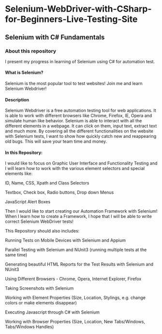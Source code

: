 # Selenium-WebDriver-with-CSharp-for-Beginners-Live-Testing-Site
## Selenium with C# Fundamentals


### About this repository
I present my progress in learning of Selenium using C# for automation test.
#### What is Selenium?
Selenium is the most popular tool to test websites! Join me and learn Selenium Webdriver!


#### Description
Selenium Webdriver is a free automation testing tool for web applications. It is able to work with different browsers like Chrome, Firefox, IE, Opera and simulate human like behavior. Selenium is able to interact with all the different elements in a webpage. It can click on them, input text, extract text and much more. By covering all the different functionalities on the website with Selenium tests, I want to show how quickly catch new and reappearing old bugs. This will save your team time and money.


#### In this Repository:
I would like to focus on Graphic User Interface and Functionality Testing and I will learn how to work with the various element selectors and special elements like:

ID, Name, CSS, Xpath and Class Selectors

Textbox, Check box, Radio buttons, Drop down Menus

JavaScript Alert Boxes

Then I would like to start creating our Automation Framework with Selenium! When I learn how to create a Framework, I hope that I will be able to write correct Selenium WebDriver tests!

This Repository should also includes:

Running Tests on Mobile Devices with Selenium and Appium

Parallel Testing with Selenium and NUnit3 (running multiple tests at the same time)

Generating beautiful HTML Reports for the Test Results with Selenium and NUnit3

Using Different Browsers - Chrome, Opera, Internet Explorer, Firefox

Taking Screenshots with Selenium

Working with Element Properties (Size, Location, Stylings, e.g. change colors or make elements disappear)

Executing Javascript through C# with Selenium

Working with Browser Properties (Size, Location, New Tabs/Windows, Tabs/Windows Handles)
